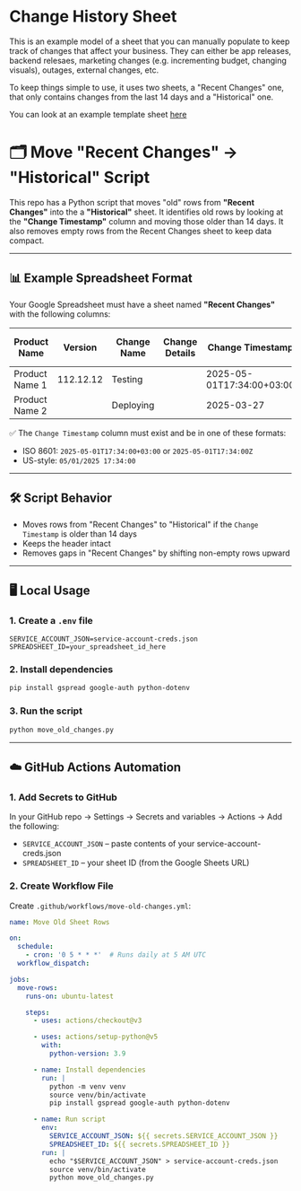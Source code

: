 # Change History Sheet

This is an example model of a sheet that you can manually populate to keep track of changes that affect your business. They can either be app releases, backend relesaes, marketing changes (e.g. incrementing budget, changing visuals), outages, external changes, etc.

To keep things simple to use, it uses two sheets, a "Recent Changes" one, that only contains changes from the last 14 days and a "Historical" one.

You can look at an example template sheet [here](https://docs.google.com/spreadsheets/d/1ZBUeefx5cMomx53adNwjsrCVj5Rd7rBBp2OYAjDQYQo/edit?gid=0#gid=0)

# 🗂 Move "Recent Changes" -> "Historical" Script

This repo has a Python script that moves "old" rows from **"Recent Changes"** into the a **"Historical"** sheet.
It identifies old rows by looking at the **"Change Timestamp"** column and moving those older than 14 days.
It also removes empty rows from the Recent Changes sheet to keep data compact.

---

## 📊 Example Spreadsheet Format

Your Google Spreadsheet must have a sheet named **"Recent Changes"** with the following columns:

| Product Name   | Version | Change Name | Change Details | Change Timestamp            | End Change Timestamp | Change Type  | Component | Platform | Link | Comments |
|----------------|---------|-------------|----------------|------------------------------|-----------------------|--------------|-----------|----------|------|----------|
| Product Name 1 | 112.12.12 | Testing     |                | 2025-05-01T17:34:00+03:00    | 2025-05-22            | Full Rollout | Marketing | All      |      |          |
| Product Name 2 |           | Deploying   | | 2025-03-27              |                       | Full Rollout | Marketing | All      |      |          |

✅ The `Change Timestamp` column must exist and be in one of these formats:
- ISO 8601: `2025-05-01T17:34:00+03:00` or `2025-05-01T17:34:00Z`
- US-style: `05/01/2025 17:34:00`

---

## 🛠 Script Behavior

- Moves rows from "Recent Changes" to "Historical" if the `Change Timestamp` is older than 14 days
- Keeps the header intact
- Removes gaps in "Recent Changes" by shifting non-empty rows upward

---

## 🖥 Local Usage

### 1. Create a `.env` file

```env
SERVICE_ACCOUNT_JSON=service-account-creds.json
SPREADSHEET_ID=your_spreadsheet_id_here
```

### 2. Install dependencies

```bash
pip install gspread google-auth python-dotenv
```

### 3. Run the script

```bash
python move_old_changes.py
```

---

## ☁️ GitHub Actions Automation

### 1. Add Secrets to GitHub

In your GitHub repo → Settings → Secrets and variables → Actions → Add the following:

- `SERVICE_ACCOUNT_JSON` – paste contents of your service-account-creds.json
- `SPREADSHEET_ID` – your sheet ID (from the Google Sheets URL)

### 2. Create Workflow File

Create `.github/workflows/move-old-changes.yml`:

```yaml
name: Move Old Sheet Rows

on:
  schedule:
    - cron: '0 5 * * *'  # Runs daily at 5 AM UTC
  workflow_dispatch:

jobs:
  move-rows:
    runs-on: ubuntu-latest

    steps:
      - uses: actions/checkout@v3

      - uses: actions/setup-python@v5
        with:
          python-version: 3.9

      - name: Install dependencies
        run: |
          python -m venv venv
          source venv/bin/activate
          pip install gspread google-auth python-dotenv

      - name: Run script
        env:
          SERVICE_ACCOUNT_JSON: ${{ secrets.SERVICE_ACCOUNT_JSON }}
          SPREADSHEET_ID: ${{ secrets.SPREADSHEET_ID }}
        run: |
          echo "$SERVICE_ACCOUNT_JSON" > service-account-creds.json
          source venv/bin/activate
          python move_old_changes.py
```

